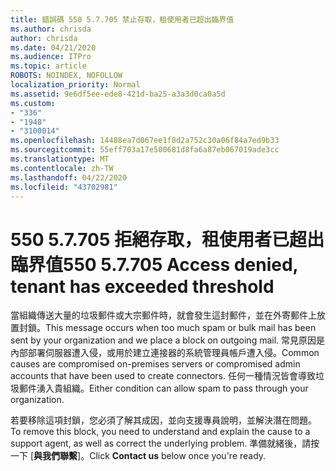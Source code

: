 ```yaml
---
title: 錯誤碼 550 5.7.705 禁止存取，租使用者已超出臨界值
ms.author: chrisda
author: chrisda
ms.date: 04/21/2020
ms.audience: ITPro
ms.topic: article
ROBOTS: NOINDEX, NOFOLLOW
localization_priority: Normal
ms.assetid: 9e6df5ee-ede8-421d-ba25-a3a3d0ca0a5d
ms.custom:
- "336"
- "1948"
- "3100014"
ms.openlocfilehash: 14488ea7d067ee1f8d2a752c30a06f84a7ed9b33
ms.sourcegitcommit: 55eff703a17e500681d8fa6a87eb067019ade3cc
ms.translationtype: MT
ms.contentlocale: zh-TW
ms.lasthandoff: 04/22/2020
ms.locfileid: "43702981"
---
```

# <a name="550-57705-access-denied-tenant-has-exceeded-threshold"></a><span data-ttu-id="e0523-102">550 5.7.705 拒絕存取，租使用者已超出臨界值</span><span class="sxs-lookup"><span data-stu-id="e0523-102">550 5.7.705 Access denied, tenant has exceeded threshold</span></span>

<span data-ttu-id="e0523-103">當組織傳送大量的垃圾郵件或大宗郵件時，就會發生這封郵件，並在外寄郵件上放置封鎖。</span><span class="sxs-lookup"><span data-stu-id="e0523-103">This message occurs when too much spam or bulk mail has been sent by your organization and we place a block on outgoing mail.</span></span>
<span data-ttu-id="e0523-104">常見原因是內部部署伺服器遭入侵，或用於建立連接器的系統管理員帳戶遭入侵。</span><span class="sxs-lookup"><span data-stu-id="e0523-104">Common causes are compromised on-premises servers or compromised admin accounts that have been used to create connectors.</span></span> <span data-ttu-id="e0523-105">任何一種情況皆會導致垃圾郵件湧入貴組織。</span><span class="sxs-lookup"><span data-stu-id="e0523-105">Either condition can allow spam to pass through your organization.</span></span>

<span data-ttu-id="e0523-106">若要移除這項封鎖，您必須了解其成因，並向支援專員說明，並解決潛在問題。</span><span class="sxs-lookup"><span data-stu-id="e0523-106">To remove this block, you need to understand and explain the cause to a support agent, as well as correct the underlying problem.</span></span>
<span data-ttu-id="e0523-107">準備就緒後，請按一下 [**與我們聯繫**]。</span><span class="sxs-lookup"><span data-stu-id="e0523-107">Click **Contact us** below once you're ready.</span></span>
